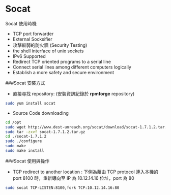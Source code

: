 # Socat



Socat 使用時機

* TCP port forwarder
* External Socksifier
* 攻擊較弱的防火牆 (Security Testing)
* the shell interface of unix sockets
* IPv6 Supported
* Redirect TCP oriented programs to a serial line
* Connect serial lines among different computers logically
* Establish a more safety and secure environment



###Socat 安裝方式

* 直接尋找 repository: (安裝資訊紀錄於 **rpmforge** repository)

```Bash
sudo yum install socat
```

* Source Code downloading

```Bash
cd /opt
sudo wget http://www.dest-unreach.org/socat/download/socat-1.7.1.2.tar.gz
sudo tar -zxvf socat-1.7.1.2.tar.gz
cd ./socat-1.7.1.2
sudo ./configure
sudo make
sudo make install
```



###Socat 使用與操作

* TCP redirect to another location : 下例為藉由 TCP protocol 連入本機的 port 8100 時，重新導向至 IP 為 10.12.14.16 位址，port 為 80

```Bash
sudo socat TCP-LISTEN:8100,fork TCP:10.12.14.16:80
```









